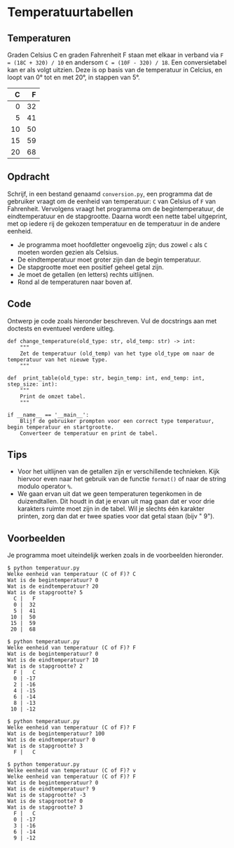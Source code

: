 # Temperatuurtabellen

## Temperaturen

Graden Celsius C en graden Fahrenheit F staan met elkaar in verband via `F = (18C + 320) / 10` en andersom `C = (10F - 320) / 18`. Een conversietabel kan er als volgt uitzien. Deze is op basis van de temperatuur in Celcius, en loopt van 0° tot en met 20°, in stappen van 5°.

|      C |   F|
|-------:|---:|
|      0 |  32|
|      5 |  41|
|     10 |  50|
|     15 |  59|
|     20 |  68|


## Opdracht

Schrijf, in een bestand genaamd `conversion.py`, een programma dat de gebruiker vraagt om de eenheid van temperatuur: `C` van Celsius of `F` van Fahrenheit. Vervolgens vraagt het programma om de begintemperatuur, de eindtemperatuur en de stapgrootte. Daarna wordt een nette tabel uitgeprint, met op iedere rij de gekozen temperatuur en de temperatuur in de andere eenheid.

* Je programma moet hoofdletter ongevoelig zijn; dus zowel `c` als `C` moeten worden gezien als Celsius.
* De eindtemperatuur moet groter zijn dan de begin temperatuur.
* De stapgrootte moet een positief geheel getal zijn.
* Je moet de getallen (en letters) rechts uitlijnen.
* Rond al de temperaturen naar boven af.

## Code

Ontwerp je code zoals hieronder beschreven. Vul de docstrings aan met doctests en eventueel verdere uitleg.

    def change_temperature(old_type: str, old_temp: str) -> int:
        """
        Zet de temperatuur (old_temp) van het type old_type om naar de temperatuur van het nieuwe type.
        """

    def  print_table(old_type: str, begin_temp: int, end_temp: int, step_size: int):
        """
        Print de omzet tabel.
        """

    if __name__ == '__main__':
        Blijf de gebruiker prompten voor een correct type temperatuur, begin temperatuur en startgrootte.
        Converteer de temperatuur en print de tabel.


## Tips

* Voor het uitlijnen van de getallen zijn er verschillende technieken. Kijk hiervoor even naar het gebruik van de functie `format()` of naar de string modulo operator `%`.
* We gaan ervan uit dat we geen temperaturen tegenkomen in de duizendtallen. Dit houdt in dat je ervan uit mag gaan dat er voor drie karakters ruimte moet zijn in de tabel. Wil je slechts één karakter printen, zorg dan dat er twee spaties voor dat getal staan (bijv "  9").

## Voorbeelden

Je programma moet uiteindelijk werken zoals in de voorbeelden hieronder.

    $ python temperatuur.py
    Welke eenheid van temperatuur (C of F)? C
    Wat is de begintemperatuur? 0
    Wat is de eindtemperatuur? 20
    Wat is de stapgrootte? 5
      C |   F
      0 |  32
      5 |  41
     10 |  50
     15 |  59
     20 |  68

    $ python temperatuur.py
    Welke eenheid van temperatuur (C of F)? F
    Wat is de begintemperatuur? 0
    Wat is de eindtemperatuur? 10
    Wat is de stapgrootte? 2
      F |   C
      0 | -17
      2 | -16
      4 | -15
      6 | -14
      8 | -13
     10 | -12

    $ python temperatuur.py
    Welke eenheid van temperatuur (C of F)? F
    Wat is de begintemperatuur? 100
    Wat is de eindtemperatuur? 0
    Wat is de stapgrootte? 3
      F |   C

    $ python temperatuur.py
    Welke eenheid van temperatuur (C of F)? v
    Welke eenheid van temperatuur (C of F)? F
    Wat is de begintemperatuur? 0
    Wat is de eindtemperatuur? 9
    Wat is de stapgrootte? -3
    Wat is de stapgrootte? 0
    Wat is de stapgrootte? 3
      F |   C
      0 | -17
      3 | -16
      6 | -14
      9 | -12
